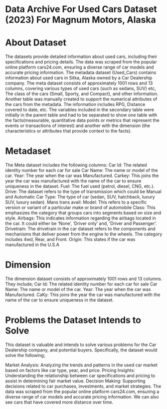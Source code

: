 # Data Archive For Used Cars Dataset (2023) For Magnum Motors, Alaska

# About Dataset
The datasets provide detailed information about used cars, including their specifications and pricing details. The data was scraped from the popular online platform cars24.com, ensuring a diverse range of car models and accurate pricing information. The metadata dataset (Used_Cars) contains information about used cars in Sitka, Alaska owned by a Car Dealership company. The  meta dataset consists of approximately 1001 rows and 13 columns, covering various types of used cars (such as sedans, SUV) etc, The class of the cars (Small, Sporty, and Compact), and other information. Another table was manually created to support the numerical attributes of the cars from the metadata. The information includes RPG, Distance covered to date, etc. The variables included in the secondary table were initially in the parent table and had to be separated to show one table with the facts(measurable, quantitative data points or metrics that represent the events or transactions of interest) and another with the dimension (the characteristics or attributes that provide context to the facts). 

# Metadaset
The Meta dataset includes the following columns:
Car Id: The related identity number for each car for sale
Car Name: The name or model of the car.
Year: The year when the car was Manufactured.
Carkey: This joins the year the car was manufactured with the name of the car to ensure uniqueness in the dataset.
Fuel: The fuel used (petrol, diesel, CNG, etc.).
Drive: The dataset refers to the type of transmission which could be Manual and Automatic
Car Type: The type of car (sedan, SUV, hatchback, luxury SUV, luxury sedan).
Mans trans avail: 
Model: This refers to a specific version or variant of a particular make or brand of automobile
Class: This emphasizes the category that groups cars into segments based on size and style.
Airbags: This indicates information regarding the airbags located in the car. It could either be ‘None’, ‘Driver only’ and, ‘Driver and Passenger’.
Drivetrain: The drivetrain in the car dataset refers to the components and mechanisms that deliver power from the engine to the wheels. The category includes 4wd, Rear, and Front.
Origin: This states if the car was manufactured in the U.S.A

# Dimension
The dimension dataset consists of approximately 1001 rows and 13 columns. They include; 
Car Id: The related identity number for each car for sale
Car Name: The name or model of the car.
Year: The year when the car was Manufactured.
CaKy: This joins the year the car was manufactured with the name of the car to ensure uniqueness in the dataset.


# Problems the Dataset Intends to Solve
This dataset is valuable and intends to solve various problems for the Car Dealership company, and potential buyers. Specifically, the dataset would solve the following;

Market Analysis: Analyzing the trends and patterns in the used car market based on factors like car type, year, and price.
Pricing Insights: Understanding the relationship between car specifications and pricing to assist in determining fair market value.
Decision Making: Supporting decisions related to car purchases, investments, and market strategies.
The data was scraped from the popular online platform cars24.com, ensuring a diverse range of car models and accurate pricing information. We can also see cars that have covered more distance over time.





